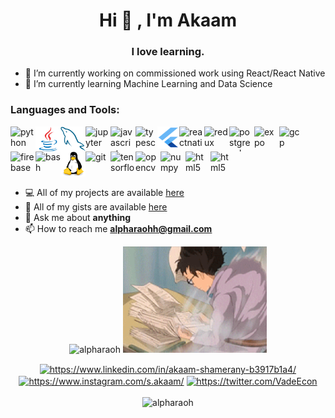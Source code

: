<h1 align="center"> Hi 👋 , I'm Akaam </h1>
<h3 align="center"> I love learning.  </h3>

- 🔭    I’m currently working on commissioned work using React/React Native <br />
- 🌱    I’m currently learning Machine Learning and Data Science <br />

### Languages and Tools:
<p align="left"> 
  <img title="Python" align="left" src="https://www.vectorlogo.zone/logos/python/python-icon.svg" alt="python" width="40" height="40"/>
  <img title="Java" align="left" src="https://raw.githubusercontent.com/devicons/devicon/master/icons/java/java-original.svg" alt="java" width="40" height="40"/> 
  <img title="mySQL" align="left" src="https://raw.githubusercontent.com/devicons/devicon/40cd6bc89a299dc50ac289f8e3b071d0dff49d9c/icons/mysql/mysql-original.svg" alt="mySQL" width="40" height="40"/> 
  <img title="Jupyter" align="left" src="https://www.vectorlogo.zone/logos/jupyter/jupyter-icon.svg" alt="jupyter" width="40" height="40"/> 
  <img title="JavaScript" align="left" src="https://www.vectorlogo.zone/logos/javascript/javascript-icon.svg" alt="javascript" width="40" height="40"/>
  <img title="Typescript" align="left" src="https://upload.wikimedia.org/wikipedia/commons/4/4c/Typescript_logo_2020.svg" alt="typescript" width="35" height="35"/>
  <img title="Flutter" align="left" src="https://raw.githubusercontent.com/dnfield/flutter_svg/7d374d7107561cbd906d7c0ca26fef02cc01e7c8/example/assets/flutter_logo.svg" alt="flutter" width="35" height="35"/> 
  <img title="React" align="left" src="https://reactnative.dev/img/header_logo.svg" alt="reactnative" width="40" height="40"/>
  <img title="Redux" align="left" src="https://cdn.worldvectorlogo.com/logos/redux.svg" alt="redux" width="40" height="40"/> 
  <img title="Postgresql" align="left" src="https://upload.wikimedia.org/wikipedia/commons/2/29/Postgresql_elephant.svg" alt="postgresql" width="40" height="40"/> 
  <img title="Expo" align="left" src="https://www.vectorlogo.zone/logos/expoio/expoio-icon.svg" alt="expo" width="40" height="40"/> 
  <img title="Google Cloud Platform" align="left" src="https://www.vectorlogo.zone/logos/google_cloud/google_cloud-icon.svg" alt="gcp" width="40" height="40"/> 
  <img title="Firebase" align="left" src="https://www.vectorlogo.zone/logos/firebase/firebase-icon.svg" alt="firebase" width="40" height="40"/> 
  <img title="Bash" align="left" src="https://www.vectorlogo.zone/logos/gnu_bash/gnu_bash-icon.svg" alt="bash" width="40" height="40"/> 
  <img title="Linux" align="left" src="https://raw.githubusercontent.com/devicons/devicon/40cd6bc89a299dc50ac289f8e3b071d0dff49d9c/icons/linux/linux-original.svg" alt="linux" width="40" height="40"/> 
  <img title="Git" align="left" src="https://www.vectorlogo.zone/logos/git-scm/git-scm-icon.svg" alt="git" width="40" height="40"/> 
  <img title="Tensorflow" align="left" src="https://www.vectorlogo.zone/logos/tensorflow/tensorflow-icon.svg" alt="tensorflow" width="40" height="40"/> 
  <img title="OpenCV" align="left" src="https://www.vectorlogo.zone/logos/opencv/opencv-icon.svg" alt="opencv" width="40" height="40"/>
  <img title="NumPy" align="left" src="https://numpy.org/images/logos/numpy.svg" alt="numpy" width="40" height="40"/> 
  <img title="CSS" align="left" src="https://uxwing.com/wp-content/themes/uxwing/download/07-design-and-development/css.svg" alt="html5" width="40" height="40"/>
  <img title="HTML5" align="left" src="https://www.vectorlogo.zone/logos/w3_html5/w3_html5-icon.svg" alt="html5" width="40" height="40"/>


</p>
<br />
<br />
<br />
<p align="left">
<br />
  
- 💻    All of my projects are available [here](https://github.com/alpharaoh?tab=repositories) <br />
- 👨‍   All of my gists are available [here](https://gist.github.com/alpharaoh) <br />
- 💬    Ask me about **anything** <br />
- 📫    How to reach me **alpharaohh@gmail.com** <br />

<p align="center"> 
 <img src="https://github-readme-stats.vercel.app/api?username=alpharaoh&show_icons=true&title_color=fff&icon_color=79ff97&text_color=9f9f9f&bg_color=0c1117&hide=contribs,issues" alt="alpharaoh" height="170"/>
 <img src="https://github.com/alpharaoh/alpharaoh/blob/master/graphics/working.gif" height="170"> <br />
</p>
<p align="center">
<a href="https://www.linkedin.com/in/akaam-shamerany-b3917b1a4/" target="blank"><img align="center" src="https://www.icscomms.co.uk/wp-content/uploads/2018/03/LinkedIn.svg" alt="https://www.linkedin.com/in/akaam-shamerany-b3917b1a4/" height="30" width="30" /></a>
<a href="https://www.instagram.com/s.akaam/" target="blank"><img align="center" src="https://upload.wikimedia.org/wikipedia/commons/e/e7/Instagram_logo_2016.svg" alt="https://www.instagram.com/s.akaam/" height="30" width="30" /></a>
<a href="https://twitter.com/VadeEcon" target="blank"><img align="center" src="https://static.cdnlogo.com/logos/t/96/twitter-icon.svg" alt="https://twitter.com/VadeEcon" height="30" width="30" /></a>
  <br />
  <br />
  <img src="https://komarev.com/ghpvc/?username=alpharaoh" alt="alpharaoh" height="20"/>
</p>

